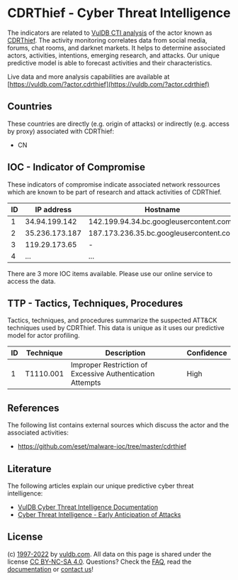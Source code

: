 # CDRThief - Cyber Threat Intelligence

The indicators are related to [VulDB CTI analysis](https://vuldb.com/?kb.cti) of the actor known as [CDRThief](https://vuldb.com/?actor.cdrthief). The activity monitoring correlates data from social media, forums, chat rooms, and darknet markets. It helps to determine associated actors, activities, intentions, emerging research, and attacks. Our unique predictive model is able to forecast activities and their characteristics.

Live data and more analysis capabilities are available at [https://vuldb.com/?actor.cdrthief](https://vuldb.com/?actor.cdrthief)

## Countries

These countries are directly (e.g. origin of attacks) or indirectly (e.g. access by proxy) associated with CDRThief:

* CN

## IOC - Indicator of Compromise

These indicators of compromise indicate associated network ressources which are known to be part of research and attack activities of CDRThief.

ID | IP address | Hostname | Confidence
-- | ---------- | -------- | ----------
1 | 34.94.199.142 | 142.199.94.34.bc.googleusercontent.com | Medium
2 | 35.236.173.187 | 187.173.236.35.bc.googleusercontent.com | Medium
3 | 119.29.173.65 | - | High
4 | ... | ... | ...

There are 3 more IOC items available. Please use our online service to access the data.

## TTP - Tactics, Techniques, Procedures

Tactics, techniques, and procedures summarize the suspected ATT&CK techniques used by CDRThief. This data is unique as it uses our predictive model for actor profiling.

ID | Technique | Description | Confidence
-- | --------- | ----------- | ----------
1 | T1110.001 | Improper Restriction of Excessive Authentication Attempts | High

## References

The following list contains external sources which discuss the actor and the associated activities:

* https://github.com/eset/malware-ioc/tree/master/cdrthief

## Literature

The following articles explain our unique predictive cyber threat intelligence:

* [VulDB Cyber Threat Intelligence Documentation](https://vuldb.com/?kb.cti)
* [Cyber Threat Intelligence - Early Anticipation of Attacks](https://www.scip.ch/en/?labs.20201022)

## License

(c) [1997-2022](https://vuldb.com/?kb.changelog) by [vuldb.com](https://vuldb.com/?kb.about). All data on this page is shared under the license [CC BY-NC-SA 4.0](https://creativecommons.org/licenses/by-nc-sa/4.0/). Questions? Check the [FAQ](https://vuldb.com/?kb.faq), read the [documentation](https://vuldb.com/?kb) or [contact us](https://vuldb.com/?contact)!
